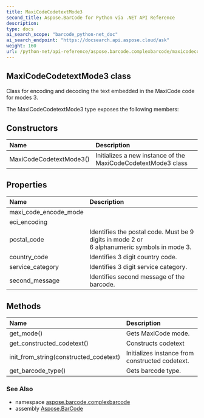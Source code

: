 ```yaml
---
title: MaxiCodeCodetextMode3
second_title: Aspose.BarCode for Python via .NET API Reference
description: 
type: docs
ai_search_scope: "barcode_python-net_doc"
ai_search_endpoint: "https://docsearch.api.aspose.cloud/ask"
weight: 160
url: /python-net/api-reference/aspose.barcode.complexbarcode/maxicodecodetextmode3/
---
```


## MaxiCodeCodetextMode3 class

Class for encoding and decoding the text embedded in the MaxiCode code for modes 3.

The MaxiCodeCodetextMode3 type exposes the following members:
## Constructors
| Name | Description |
| :- | :- |
|MaxiCodeCodetextMode3()|Initializes a new instance of the MaxiCodeCodetextMode3 class|
## Properties
| Name | Description |
| :- | :- |
|maxi_code_encode_mode|  |
|eci_encoding|  |
|postal_code|Identifies the postal code. Must be 9 digits in mode 2 or <br/>            6 alphanumeric symbols in mode 3.|
|country_code|Identifies 3 digit country code.|
|service_category|Identifies 3 digit service category.|
|second_message|Identifies second message of the barcode.|
## Methods
| Name | Description |
| :- | :- |
|get_mode()|Gets MaxiCode mode.|
|get_constructed_codetext()|Constructs codetext|
|init_from_string(constructed_codetext)|Initializes instance from constructed codetext.|
|get_barcode_type()|Gets barcode type.|

### See Also

* namespace [aspose.barcode.complexbarcode](/barcode/python-net/api-reference/aspose.barcode.complexbarcode/)
* assembly [Aspose.BarCode](/barcode/python-net/api-reference/)

